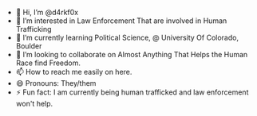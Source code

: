 - 👋 Hi, I’m @d4rkf0x
- 👀 I’m interested in Law Enforcement That are involved in Human Trafficking
- 🌱 I’m currently learning Political Science, @ University Of Colorado, Boulder
- 💞️ I’m looking to collaborate on Almost Anything That Helps the Human Race find Freedom.
- 📫 How to reach me easily on here.
- 😄 Pronouns: They/them
- ⚡ Fun fact: I am currently being human trafficked and law enforcement won't help.

<!---
d4rkf0x/d4rkf0x is a ✨ special ✨ repository because its `README.md` (this file) appears on your GitHub profile.
You can click the Preview link to take a look at your changes.
--->
